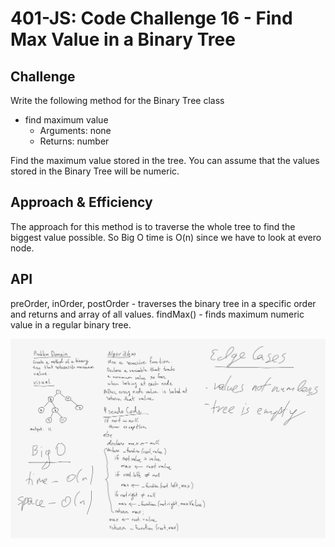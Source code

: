 # 401-JS: Code Challenge 16 - Find Max Value in a Binary Tree

## Challenge

Write the following method for the Binary Tree class

- find maximum value
  - Arguments: none
  - Returns: number

Find the maximum value stored in the tree. You can assume that the values stored in the Binary Tree will be numeric.

## Approach & Efficiency
<!-- What approach did you take? Why? What is the Big O space/time for this approach? -->

The approach for this method is to traverse the whole tree to find the biggest value possible. So Big O time is O(n) since we have to look at evero node.


## API
<!-- Description of each method publicly available to your Trees -->
preOrder, inOrder, postOrder - traverses the binary tree in a specific order and returns and array of all values. 
findMax() - finds maximum numeric value in a regular binary tree.

<!-- ## Whiteboard -->

![WB](tree-max.png)
